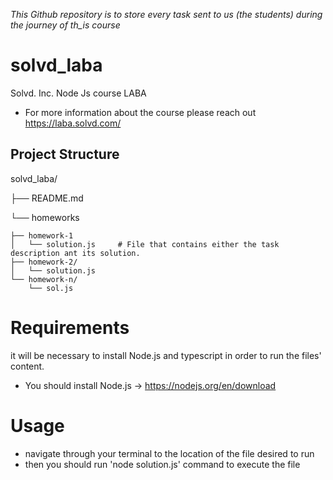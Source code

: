 
_This Github repository is to store every task sent to us (the students) during the journey of th_is course_

# solvd_laba

Solvd. Inc. Node Js course LABA
- For more information about the course please reach out https://laba.solvd.com/


## Project Structure
solvd_laba/

├── README.md

└── homeworks

    ├── homework-1
    │   └── solution.js     # File that contains either the task description ant its solution.
    ├── homework-2/    
    │   └── solution.js    
    └── homework-n/    
        └── sol.js        

# Requirements
it will be necessary to install Node.js and typescript in order to run the files' content.
- You should install Node.js -> https://nodejs.org/en/download

# Usage
- navigate through your terminal to the location of the file desired to  run
- then you should run 'node solution.js' command to execute the file
